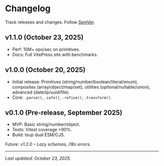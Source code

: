 # Changelog

Track releases and changes. Follow [SemVer](https://semver.org/).

## v1.1.0 (October 23, 2025)
- Perf: 10M+ ops/sec on primitives.
- Docs: Full VitePress site with benchmarks.

## v1.0.0 (October 20, 2025)
- Initial release: Primitives (string/number/boolean/literal/enum), composites (array/object/map/set), utilities (optional/nullable/union), advanced (date/ip/uuid/file).
- Core: `.parse()`, `.safe()`, `.refine()`, `.transform()`.

## v0.1.0 (Pre-release, September 2025)
- MVP: Basic string/number/object.
- Tests: Vitest coverage >90%.
- Build: tsup dual ESM/CJS.

*Future: v1.2.0 – Lazy schemas, i18n errors.*

---

*Last updated: October 23, 2025.*